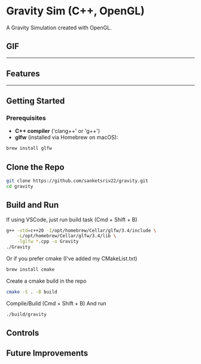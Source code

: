 # Gravity Sim (C++, OpenGL)

A Gravity Simulation created with OpenGL.

## GIF
<!-- ![Pong Gameplay](assets/pong.gif) -->

___

## Features
<!-- - Classic Pong Gameplay (player vs. CPU)
- Player and CPU paddles with collision detection.
- Scoreboard system (first to 3 points wins).
- Multiple game states (Main Menu, Playing, Win/Lose).
- Structured with classes (Ball, Paddle, Human/CpuPaddle) and method implementation to showcase encapsulation, inheritance, and polymorphism. -->

---

## Getting Started

### Prerequisites
- **C++ compiler** ('clang++' or 'g++')
- **glfw** (installed via Homebrew on macOS):
```bash
brew install glfw
```
## Clone the Repo
```bash
git clone https://github.com/sanketsriv22/gravity.git
cd gravity
```

## Build and Run
If using VSCode, just run build task (Cmd + Shift + B)
```bash
g++ -std=c++20 -I/opt/homebrew/Cellar/glfw/3.4/include \
    -L/opt/homebrew/Cellar/glfw/3.4/lib \
    -lglfw *.cpp -o Gravity
./Gravity
```
Or if you prefer cmake (I've added my CMakeList.txt)
```bash
brew install cmake
```
Create a cmake build in the repo
```bash
cmake -S . -B build
```
Compile/Build (Cmd + Shift + B)
And run
```bash
./build/gravity
```

## Controls
<!-- - W (up), S (down) -> move player paddle
- Enter -> start game / restart after game over
- Esc -> quit -->

## Future Improvements
<!-- - Usage of 'Game' class to hold all environment object instances (merged 9/5)
- Two-player mode
- Sound effects
- Better AI for CPU paddle
- Different game modes/difficulties
- Customizable win conditions -->
